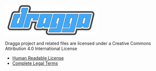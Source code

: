 ![project-poster][poster]

[poster]:https://raw.githubusercontent.com/ymz-rocks/emblems/master/dragga.js/logo.png "Dragga project"

Dragga project and related files are licensed under a Creative Commons Attribution 4.0 International License

* [Human Readable License](http://creativecommons.org/licenses/by/4.0/)
* [Complete Legal Terms](http://creativecommons.org/licenses/by/4.0/legalcode)


